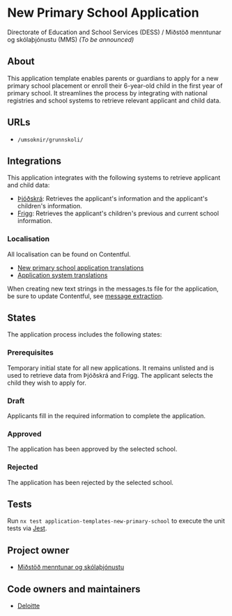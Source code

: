 # New Primary School Application

Directorate of Education and School Services (DESS) / Miðstöð menntunar og skólaþjónustu (MMS) *(To be announced)*

## About

This application template enables parents or guardians to apply for a new primary school placement or enroll their 6-year-old child in the first year of primary school. It streamlines the process by integrating with national registries and school systems to retrieve relevant applicant and child data.

## URLs

- `/umsoknir/grunnskoli/`

## Integrations

This application integrates with the following systems to retrieve applicant and child data:

- [Þjóðskrá](https://skra.is): Retrieves the applicant's information and the applicant's children's information.
- [Frigg](https://island.is/s/midstod-menntunar-og-skolathjonustu): Retrieves the applicant's children's previous and current school information.

### Localisation

All localisation can be found on Contentful.

- [New primary school application translations](https://app.contentful.com/spaces/8k0h54kbe6bj/entries/nps.application)
- [Application system translations](https://app.contentful.com/spaces/8k0h54kbe6bj/entries/application.system)

When creating new text strings in the messages.ts file for the application, be sure to update Contentful, see [message extraction](../../../localization/README.md#message-extraction).

## States

The application process includes the following states:

### Prerequisites

Temporary initial state for all new applications. It remains unlisted and is used to retrieve data from Þjóðskrá and Frigg. The applicant selects the child they wish to apply for.

### Draft

Applicants fill in the required information to complete the application.

### Approved

The application has been approved by the selected school.

### Rejected

The application has been rejected by the selected school.

## Tests

Run `nx test application-templates-new-primary-school` to execute the unit tests via [Jest](https://jestjs.io).

## Project owner

- [Miðstöð menntunar og skólaþjónustu](https://island.is/s/midstod-menntunar-og-skolathjonustu)

## Code owners and maintainers

- [Deloitte](http://www.deloitte.is)
